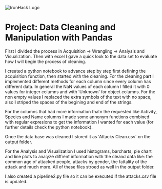 ![IronHack Logo](https://s3-eu-west-1.amazonaws.com/ih-materials/uploads/upload_d5c5793015fec3be28a63c4fa3dd4d55.png)

# Project: Data Cleaning and Manipulation with Pandas

First I divided the process in Acquisition -> Wrangling -> Analysis and Visualization.
Then with excel I gave a quick look to the data set to evaluate how I will begin the process of cleaning.

I created a python notebook to advance step by step first defining the acquisition function, then started with the cleaning.
For the cleaning part I implemented different methods for each column since every column has different data.
In general the NaN values of each column I filled it with 0 values for integer columns and with 'Unknown' for object columns.
For the non empty values I replaced the extra symbols of the text with no space, also I striped the spaces of the begining and end of the strings.

For the columns that had more information thatn the requested like Activity, Species and Name columns I made some annonym functions combined with regular expresions to get the information I wanted for each value (for further details check the python notebook).

Once the data base was cleaned I stored it as 'Attacks Clean.csv' on the output folder.

For the Analysis and Visualization I used histograms, barcharts, pie chart and line plots to analyze diffrent information with the cleand data like: the common age of attacked people, attacks by gender, the fattality of the attack and much more. All of these files stroed as well in the output folder.

I also created a pipeline2.py file so it can be executed if the attacks.csv file is updated.